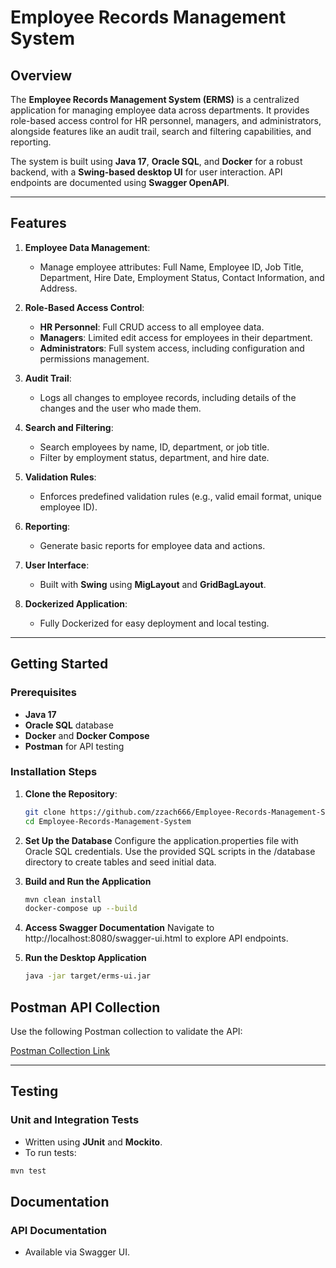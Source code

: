 # Employee Records Management System

## Overview

The **Employee Records Management System (ERMS)** is a centralized application for managing employee data across departments. It provides role-based access control for HR personnel, managers, and administrators, alongside features like an audit trail, search and filtering capabilities, and reporting.

The system is built using **Java 17**, **Oracle SQL**, and **Docker** for a robust backend, with a **Swing-based desktop UI** for user interaction. API endpoints are documented using **Swagger OpenAPI**.

---

## Features

1. **Employee Data Management**:
    - Manage employee attributes: Full Name, Employee ID, Job Title, Department, Hire Date, Employment Status, Contact Information, and Address.

2. **Role-Based Access Control**:
    - **HR Personnel**: Full CRUD access to all employee data.
    - **Managers**: Limited edit access for employees in their department.
    - **Administrators**: Full system access, including configuration and permissions management.

3. **Audit Trail**:
    - Logs all changes to employee records, including details of the changes and the user who made them.

4. **Search and Filtering**:
    - Search employees by name, ID, department, or job title.
    - Filter by employment status, department, and hire date.

5. **Validation Rules**:
    - Enforces predefined validation rules (e.g., valid email format, unique employee ID).

6. **Reporting**:
    - Generate basic reports for employee data and actions.

7. **User Interface**:
    - Built with **Swing** using **MigLayout** and **GridBagLayout**.

8. **Dockerized Application**:
    - Fully Dockerized for easy deployment and local testing.

---

## Getting Started

### Prerequisites

- **Java 17**
- **Oracle SQL** database
- **Docker** and **Docker Compose**
- **Postman** for API testing

### Installation Steps

1. **Clone the Repository**:
   ```bash
   git clone https://github.com/zzach666/Employee-Records-Management-System
   cd Employee-Records-Management-System
    ```
2. **Set Up the Database**
   Configure the application.properties file with Oracle SQL credentials.
   Use the provided SQL scripts in the /database directory to create tables and seed initial data.

3. **Build and Run the Application**
   ```bash
   mvn clean install
   docker-compose up --build
   ```
4. **Access Swagger Documentation**
   Navigate to http://localhost:8080/swagger-ui.html to explore API endpoints.
5. **Run the Desktop Application**
   ```bash
   java -jar target/erms-ui.jar
   ```
## Postman API Collection

Use the following Postman collection to validate the API:

[Postman Collection Link](https://hahn-software-team-8036.postman.co/workspace/My-Workspace~1e2eafa2-3d81-4b1c-8033-c730d525f957/collection/22686153-0f81124d-7a24-4a38-b528-36b5ea2d6e29?action=share&creator=22686153)

---

## Testing

### Unit and Integration Tests

- Written using **JUnit** and **Mockito**.
- To run tests:

```bash
mvn test
```
## Documentation
### API Documentation
- Available via Swagger UI.